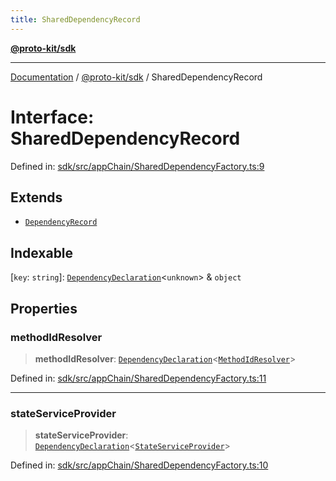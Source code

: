 ```yaml
---
title: SharedDependencyRecord
---
```


[**@proto-kit/sdk**](../README.md)

***

[Documentation](../../../README.md) / [@proto-kit/sdk](../README.md) / SharedDependencyRecord

# Interface: SharedDependencyRecord

Defined in: [sdk/src/appChain/SharedDependencyFactory.ts:9](https://github.com/proto-kit/framework/blob/28efa802e3737fc3b77339148b307ef7246f3ef1/packages/sdk/src/appChain/SharedDependencyFactory.ts#L9)

## Extends

- [`DependencyRecord`](../../common/type-aliases/DependencyRecord.md)

## Indexable

\[`key`: `string`\]: [`DependencyDeclaration`](../../common/type-aliases/DependencyDeclaration.md)\<`unknown`\> & `object`

## Properties

### methodIdResolver

> **methodIdResolver**: [`DependencyDeclaration`](../../common/type-aliases/DependencyDeclaration.md)\<[`MethodIdResolver`](../../module/classes/MethodIdResolver.md)\>

Defined in: [sdk/src/appChain/SharedDependencyFactory.ts:11](https://github.com/proto-kit/framework/blob/28efa802e3737fc3b77339148b307ef7246f3ef1/packages/sdk/src/appChain/SharedDependencyFactory.ts#L11)

***

### stateServiceProvider

> **stateServiceProvider**: [`DependencyDeclaration`](../../common/type-aliases/DependencyDeclaration.md)\<[`StateServiceProvider`](../../protocol/classes/StateServiceProvider.md)\>

Defined in: [sdk/src/appChain/SharedDependencyFactory.ts:10](https://github.com/proto-kit/framework/blob/28efa802e3737fc3b77339148b307ef7246f3ef1/packages/sdk/src/appChain/SharedDependencyFactory.ts#L10)
